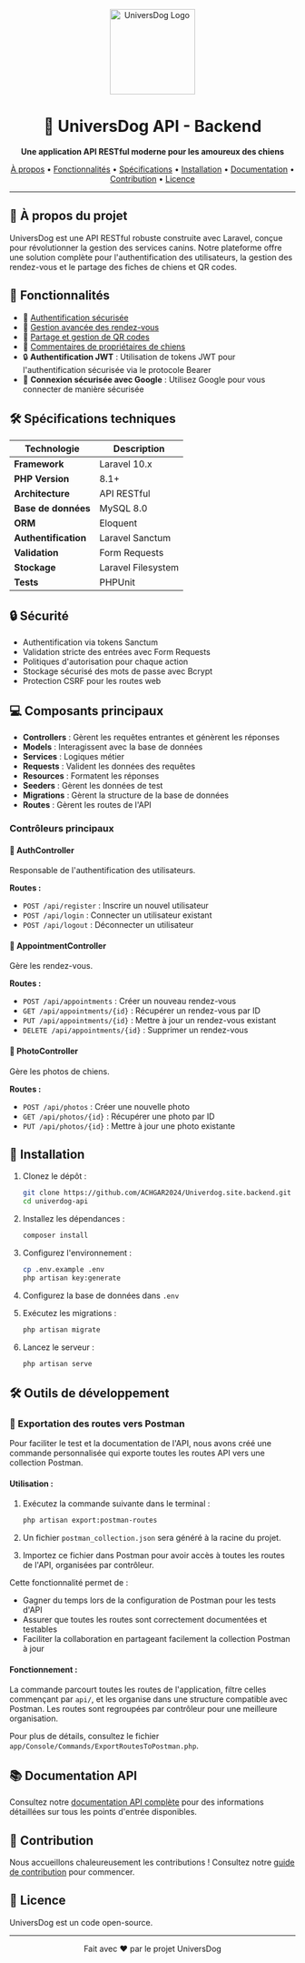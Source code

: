 <p align="center">
  <a href="https://univerdog.site" target="_blank">
    <img src="https://univerdog.site/src/images/logo.png" width="150" alt="UniversDog Logo">
  </a>
</p>

<h1 align="center">🐾 UniversDog API - Backend</h1>

<p align="center">
  <strong>Une application API RESTful moderne pour les amoureux des chiens</strong>
</p>

<p align="center">
  <a href="#-à-propos">À propos</a> •
  <a href="#-fonctionnalités">Fonctionnalités</a> •
  <a href="#-spécifications-techniques">Spécifications</a> •
  <a href="#-installation">Installation</a> •
  <a href="#-documentation-api">Documentation</a> •
  <a href="#-contribution">Contribution</a> •
  <a href="#-licence">Licence</a>
</p>

<hr>

## 📘 À propos du projet

UniversDog est une API RESTful robuste construite avec Laravel, conçue pour révolutionner la gestion des services canins. Notre plateforme offre une solution complète pour l'authentification des utilisateurs, la gestion des rendez-vous et le partage des fiches de chiens et QR codes.

## 🌟 Fonctionnalités

-   🔐 [Authentification sécurisée](https://univerdog.site/login)
-   📅 [Gestion avancée des rendez-vous](https://univerdog.site/login)
-   📸 [Partage et gestion de QR codes](https://univerdog.site/login)
-   🤝 [Commentaires de propriétaires de chiens](https://univerdog.site/login)
-   🔒 **Authentification JWT** : Utilisation de tokens JWT pour l'authentification sécurisée via le protocole Bearer
-   🔐 **Connexion sécurisée avec Google** : Utilisez Google pour vous connecter de manière sécurisée

## 🛠 Spécifications techniques

| Technologie          | Description        |
| -------------------- | ------------------ |
| **Framework**        | Laravel 10.x       |
| **PHP Version**      | 8.1+               |
| **Architecture**     | API RESTful        |
| **Base de données**  | MySQL 8.0          |
| **ORM**              | Eloquent           |
| **Authentification** | Laravel Sanctum    |
| **Validation**       | Form Requests      |
| **Stockage**         | Laravel Filesystem |
| **Tests**            | PHPUnit            |

## 🔒 Sécurité

-   Authentification via tokens Sanctum
-   Validation stricte des entrées avec Form Requests
-   Politiques d'autorisation pour chaque action
-   Stockage sécurisé des mots de passe avec Bcrypt
-   Protection CSRF pour les routes web

## 💻 Composants principaux

-   **Controllers** : Gèrent les requêtes entrantes et génèrent les réponses
-   **Models** : Interagissent avec la base de données
-   **Services** : Logiques métier
-   **Requests** : Valident les données des requêtes
-   **Resources** : Formatent les réponses
-   **Seeders** : Gèrent les données de test
-   **Migrations** : Gèrent la structure de la base de données
-   **Routes** : Gèrent les routes de l'API

### Contrôleurs principaux

#### 🔑 AuthController

Responsable de l'authentification des utilisateurs.

**Routes :**

-   `POST /api/register` : Inscrire un nouvel utilisateur
-   `POST /api/login` : Connecter un utilisateur existant
-   `POST /api/logout` : Déconnecter un utilisateur

#### 📅 AppointmentController

Gère les rendez-vous.

**Routes :**

-   `POST /api/appointments` : Créer un nouveau rendez-vous
-   `GET /api/appointments/{id}` : Récupérer un rendez-vous par ID
-   `PUT /api/appointments/{id}` : Mettre à jour un rendez-vous existant
-   `DELETE /api/appointments/{id}` : Supprimer un rendez-vous

#### 📸 PhotoController

Gère les photos de chiens.

**Routes :**

-   `POST /api/photos` : Créer une nouvelle photo
-   `GET /api/photos/{id}` : Récupérer une photo par ID
-   `PUT /api/photos/{id}` : Mettre à jour une photo existante

## 🚀 Installation

1. Clonez le dépôt :

    ```bash
    git clone https://github.com/ACHGAR2024/Univerdog.site.backend.git
    cd univerdog-api
    ```

2. Installez les dépendances :

    ```bash
    composer install
    ```

3. Configurez l'environnement :

    ```bash
    cp .env.example .env
    php artisan key:generate
    ```

4. Configurez la base de données dans `.env`

5. Exécutez les migrations :

    ```bash
    php artisan migrate
    ```

6. Lancez le serveur :
    ```bash
    php artisan serve
    ```

## 🛠 Outils de développement

### 🔄 Exportation des routes vers Postman

Pour faciliter le test et la documentation de l'API, nous avons créé une commande personnalisée qui exporte toutes les routes API vers une collection Postman.

#### Utilisation :

1. Exécutez la commande suivante dans le terminal :

    ```bash
    php artisan export:postman-routes
    ```

2. Un fichier `postman_collection.json` sera généré à la racine du projet.

3. Importez ce fichier dans Postman pour avoir accès à toutes les routes de l'API, organisées par contrôleur.

Cette fonctionnalité permet de :

-   Gagner du temps lors de la configuration de Postman pour les tests d'API
-   Assurer que toutes les routes sont correctement documentées et testables
-   Faciliter la collaboration en partageant facilement la collection Postman à jour

#### Fonctionnement :

La commande parcourt toutes les routes de l'application, filtre celles commençant par `api/`, et les organise dans une structure compatible avec Postman. Les routes sont regroupées par contrôleur pour une meilleure organisation.

Pour plus de détails, consultez le fichier `app/Console/Commands/ExportRoutesToPostman.php`.

## 📚 Documentation API

Consultez notre [documentation API complète](https://api.univerdog.site) pour des informations détaillées sur tous les points d'entrée disponibles.

## 🤝 Contribution

Nous accueillons chaleureusement les contributions ! Consultez notre [guide de contribution](https://univerdog.site/contact) pour commencer.

## 📄 Licence

UniversDog est un code open-source.

---

<p align="center">Fait avec ❤️ par le projet UniversDog</p>
